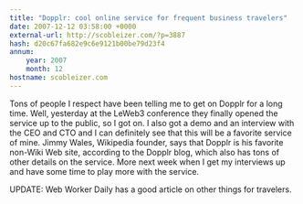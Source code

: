 ```yaml
---
title: "Dopplr: cool online service for frequent business travelers"
date: 2007-12-12 03:58:00 +0000
external-url: http://scobleizer.com/?p=3887
hash: d20c67fa682e9c6e9121b00be79d23f4
annum:
    year: 2007
    month: 12
hostname: scobleizer.com
---
```


Tons of people I respect have been telling me to get on Dopplr for a long time. Well, yesterday at the LeWeb3 conference they finally opened the service up to the public, so I got on. I also got a demo and an interview with the CEO and CTO and I can definitely see that this will be a favorite service of mine. Jimmy Wales, Wikipedia founder, says that Dopplr is his favorite non-Wiki Web site, according to the Dopplr blog, which also has tons of other details on the service. More next week when I get my interviews up and have some time to play more with the service.

UPDATE: Web Worker Daily has a good article on other things for travelers.
